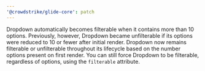 ```yaml
---
'@crowdstrike/glide-core': patch
---
```


Dropdown automatically becomes filterable when it contains more than 10 options. Previously, however, Dropdown became unfilterable if its options were reduced to 10 or fewer after initial render. Dropdown now remains filterable or unfilterable throughout its lifecycle based on the number options present on first render. You can still force Dropdown to be filterable, regardless of options, using the `filterable` attribute.
